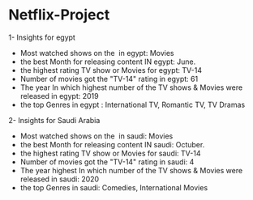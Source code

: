 # Netflix-Project
1- Insights for egypt

- Most watched shows on the  in egypt: Movies
- the best Month for releasing content IN egypt: June.
- the highest rating TV show or Movies for egypt: TV-14
- Number of movies got the "TV-14" rating in egypt: 61
- The year In which highest number of the TV shows & Movies were released in egypt:
2019
- the top Genres in egypt : International TV, Romantic  TV, TV Dramas

2- Insights for Saudi Arabia
- Most watched shows on the  in saudi:  Movies
- the best Month for releasing content IN saudi: Octuber. 
- the highest rating TV show or Movies for saudi: TV-14
- Number of movies got the "TV-14" rating in saudi: 4
- The year highest In which number of the TV shows & Movies were released in saudi:
2020
- the top Genres in saudi:
Comedies, International Movies


